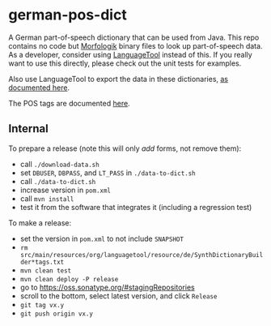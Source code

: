 german-pos-dict
===============

A German part-of-speech dictionary that can be used from Java. This repo contains no code
but [Morfologik](https://github.com/morfologik/) binary files to look up part-of-speech data.
As a developer, consider using [LanguageTool](https://github.com/languagetool-org) instead
of this. If you really want to use this directly, please check out the unit tests for examples.

Also use LanguageTool to export the data in these dictionaries, [as documented here](http://wiki.languagetool.org/developing-a-tagger-dictionary#toc2).

The POS tags are documented [here](https://morphy.wolfganglezius.de/content/2-download/wklassen.pdf).

## Internal

To prepare a release (note this will only *add* forms, not remove them):

* call `./download-data.sh`
* set `DBUSER`, `DBPASS`, and `LT_PASS` in `./data-to-dict.sh`
* call `./data-to-dict.sh`
* increase version in `pom.xml`
* call `mvn install`
* test it from the software that integrates it (including a regression test)

To make a release:

* set the version in `pom.xml` to not include `SNAPSHOT`
* `rm src/main/resources/org/languagetool/resource/de/SynthDictionaryBuilder*tags.txt`
* `mvn clean test`
* `mvn clean deploy -P release`
* go to https://oss.sonatype.org/#stagingRepositories
* scroll to the bottom, select latest version, and click `Release`
* `git tag vx.y`
* `git push origin vx.y`
